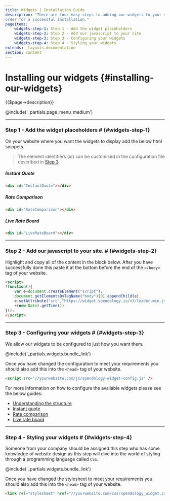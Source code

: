 ```yaml
---
title: Widgets | Installation Guide
description: "There are four easy steps to adding our widgets to your site. All of these steps must be completed in 
order for a successful installation."
pageItems:
    widgets-step-1: Step 1 - Add the widget placeholders
    widgets-step-2: Step 2 - Add our javascript to your site
    widgets-step-3: Step 3 - Configuring your widgets
    widgets-step-4: Step 4 - Styling your widgets
extends: _layouts.documentation
section: content
---
```


# Installing our widgets {#installing-our-widgets}
{{$page->description}}

@include('_partials.page_menu_medium')

<hr class="divider" />

### Step 1 - Add the widget placeholders # {#widgets-step-1}
On your website where you want the widgets to display add the below html snippets.

> The element identifiers (id) can be customised in the configuration file described in [Step 3](#widgets-step-3).

##### Instant Quote
```html
<div id="InstantQuote"></div> 
```

##### Rate Comparison
```html
<div id="RateComparison"></div> 
```

##### Live Rate Board
```html
<div id="LiveRateBoard"></div> 
```

---
### Step 2 - Add our javascript to your site. # {#widgets-step-2}
Highlight and copy all of the content in the block below. After you have successfully done this paste it at the bottom 
before the end of the `</body>` tag of your website.

```html
<script>
!function(){
    var e=document.createElement("script");
    document.getElementsByTagName("body")[0].appendChild(e),
    e.setAttribute("src","https://widget.spendology.io/v3/loader.min.js?"
    +(new Date).getTime())
}();
</script>
```

---
### Step 3 - Configuring your widgets # {#widgets-step-3}
We allow our widgets to be configured to just how you want them. 

@include('_partials.widgets.bundle_link')

Once you have changed the configuration to meet your requirements you should also add this into the `<head>` tag of 
your website.

```html
<script src="//yourwebsite.com/js/spendology-widget-config.js" />
```

For more information on how to configure the available widgets please see the below guides:
<ul class="list-disc ml-10">
    <li><a href="/docs/widget-configuration">Understanding the structure</a></li>
    <li><a href="/docs/instant-quote-configuration">Instant quote</a></li> 
    <li><a href="/docs/rates-comparison-configuration">Rate comparison</a></li> 
    <li><a href="/docs/live-rate-board-configuration">Live rate board</a></li> 
</ul> 

---
### Step 4 - Styling your widgets # {#widgets-step-4}
Someone from your company should be assigned this step who has some knowledge of website design as this step will dive 
into the world of styling through a programming language called `CSS`.

@include('_partials.widgets.bundle_link')

Once you have changed the stylesheet to meet your requirements you should also add this into the `<head>` tag of your 
website.

```html
<link rel="stylesheet" href="//yourwebsite.com/css/spendology_widget.css" />
```
